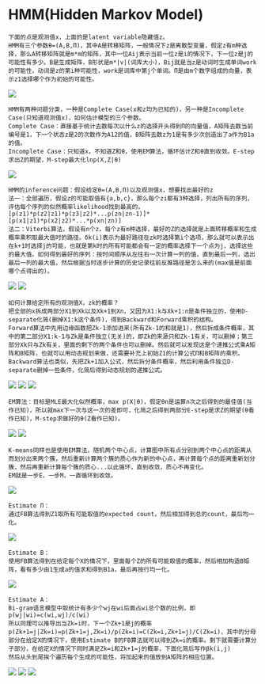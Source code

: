 # HMM(Hidden Markov Model)
```
下面的点是观测值x，上面的是latent variable隐藏值z。
HMM有三个参数θ=(A,B,Π)，其中A是转移矩阵，一般情况下z是离散型变量，假定z有m种选择，那么A转移矩阵就是m*m的矩阵，其中一位Aij表示当前一位z是i的情况下，下一位z是j的可能性有多少。B是生成矩阵，B形状是m*|v|(词库大小)，Bij就是当z是动词时生成单词work的可能性，动词是z的第i种可能性，work是词库中第j个单词。Π是由m个数字组成的向量，表示z1选择哪个作为初始的可能性。
```
![](https://github.com/f1rstb100d/greedy/blob/master/jpg/HMM%20parameters.jpg)
```
HMM有两种问题分类，一种是Complete Case(x和z均为已知的)，另一种是Incomplete Case(只知道观测值x)，如何估计模型的三个参数。
Complete Case：直接基于统计去数每次以什么z的选择开头得到Π的向量值，A矩阵去数当前编号是1，下一个状态z是2的次数作为A12的值，B矩阵去数z为1是有多少次创造出了a作为B1a的值。
Incomplete Case：只知道x，不知道Z和θ，使用EM算法，循环估计Z和θ直到收敛。E-step求出Z的期望，M-step最大化lnp(X,Z|θ)
```
![](https://github.com/f1rstb100d/greedy/blob/master/jpg/Complete%20Case.jpg)
```
HMM的inference问题：假设给定θ=(A,B,Π)以及观测值x，想要找出最好的z
法一：全部遍历，假设z的可能取值有{a,b,c}，那么每个zi都有3种选择，列出所有的序列，评估每个序列的似然概率likelihood找到最高的，[p(z1)*p(z2|z1)*p(z3|z2)*...p(zn|zn-1)]*[p(x1|z1)*p(x2|z2)*...*p(xn|zn)]
法二：Viterbi算法，假设有n个z，每个z有m种选择，最好的Z的选择就是上面转移概率和生成概率乘积取最大值时的路径。δk(i)表示为最好路径在zk时选择第i个选项，那么就可以表示出在k+1时选择j的可能，也就是第k时的所有可能都会有一定的概率选择下一个点为j，选择这些的最大值。如何得到最好的序列：按时间顺序从左往右一次计算一列的值，直到最后一列，选出最后一列的最大值，然后根据当时逐步计算的历史记录往前反推路径是怎么来的(max值是前面哪个点得出的)。
```
![](https://github.com/f1rstb100d/greedy/blob/master/jpg/HMM%20find%20Z%20Viterbi1.jpg)
![](https://github.com/f1rstb100d/greedy/blob/master/jpg/HMM%20find%20Z%20Viterbi2.jpg)
```
如何计算给定所有的观测值X，zk的概率？
把全部的x拆成两部分X1到Xk以及Xk+1到Xn，又因为X1:k与Xk+1:n是条件独立的，使用D-separate化简(删掉X1:k这个条件)，得到Backward和Forward乘积的结构。
Forward算法中先用边缘函数把Zk-1添加进来(所有Zk-1的和就是1)，然后拆成条件概率，其中的第二部分X1:k-1与Zk是条件独立(无关)的，即Zk的来源只和Zk-1有关，可以删掉；第三部分Xk只与Zk有关，里面的剩下的两个条件也可以删掉。然后就可以发现这是个递推公式乘A矩阵和B矩阵，也就可以用动态规划来做，还需要补充上初始Z1的计算公式Π和B矩阵的乘积。
Backward算法也类似，先把Zk+1加入公式，然后拆分条件概率，然后利用条件独立D-separate删掉一些条件，化简后得到动态规划的递推公式。
```
![](https://github.com/f1rstb100d/greedy/blob/master/jpg/HMM%20FB%E7%AE%97%E6%B3%95.jpg)
![](https://github.com/f1rstb100d/greedy/blob/master/jpg/HMM%20Forward%E7%AE%97%E6%B3%95.jpg)
![](https://github.com/f1rstb100d/greedy/blob/master/jpg/HMM%20Backward%E7%AE%97%E6%B3%95.jpg)
```
EM算法：目标是MLE最大化似然概率，max p(X|θ)，假定θn是运算n次之后得到的最佳值(当作已知)，所以就max下一次与这一次的差即可，化简之后得到两部分E-step是求Z的期望(θ看作已知)，M-step求做好的θ(Z看作已知)。
```
![](https://github.com/f1rstb100d/greedy/blob/master/jpg/EM%E6%8E%A8%E5%AF%BC1.jpg)
![](https://github.com/f1rstb100d/greedy/blob/master/jpg/EM%E6%8E%A8%E5%AF%BC2.jpg)
```
K-means同样也是使用EM算法，随机两个中心点，计算图中所有点分别到两个中心点的距离从而划分出来两个簇，然后重新计算两个簇的质心作为新的中心点，再计算每个点的距离重新划分簇，然后再重新计算每个簇的质心...以此循环，直到收敛，质心不再变化。
EM就是一步E，一步M，一直循环到收敛。
```
![](https://github.com/f1rstb100d/greedy/blob/master/jpg/K-means%20EM.jpg)
```
Estimate Π：
通过FB算法得到Z1取所有可能取值的expected count，然后相加得到总的count，最后均一化。
```
![](https://github.com/f1rstb100d/greedy/blob/master/jpg/Estimate%20PI.jpg)
```
Estimate B：
使用FB算法得到在给定每个X的情况下，里面每个Z的所有可能取值的概率，然后相加构造B矩阵，看有多少由1生成a的值求和得到B1a，最后再按行均一化。
```
![](https://github.com/f1rstb100d/greedy/blob/master/jpg/Estimate%20B.jpg)
```
Estimate A：
Bi-gram语言模型中取统计有多少个wj在wi后面占wi总个数的比例，即p(wj|wi)=c(wi,wj)/c(wi)
所以同理可以推导出当Zk=i时，下一个Zk+1是j的概率p(Zk+1=j|Zk=i)=p(Zk+1=j,Zk=i)/p(Zk=i)=C(Zk=i,Zk+1=j)/C(Zk=i)，其中的分母部分在给定X的情况下，使用Estimate B的FB算法就可以得到Zk=i的概率。剩下就需要计算分子部分，在给定X的情况下同时满足Zk=i和Zk+1=j的概率，下面化简后写作βk(i,j)
然后从头到尾挨个遍历每个生成的可能性，将加起来的值放到A矩阵的相应位置。
```
![](https://github.com/f1rstb100d/greedy/blob/master/jpg/Estimate%20A1.jpg)
![](https://github.com/f1rstb100d/greedy/blob/master/jpg/Estimate%20A2.jpg)
![](https://github.com/f1rstb100d/greedy/blob/master/jpg/Estimate%20A3.jpg)